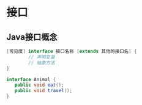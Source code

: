 # 接口

## Java接口概念

```java
[可见度] interface 接口名称 [extends 其他的接口名] {
        // 声明变量
        // 抽象方法
}
```

```java
interface Animal {
   public void eat();
   public void travel();
}
```